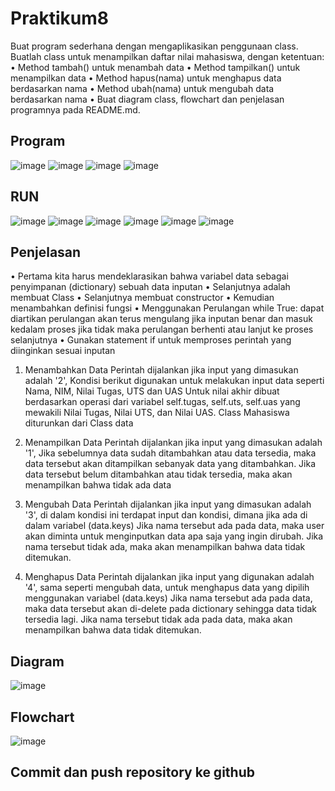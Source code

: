 # Praktikum8

Buat program sederhana dengan mengaplikasikan penggunaan class. 
Buatlah class untuk menampilkan daftar nilai mahasiswa, dengan ketentuan:
• Method tambah() untuk menambah data
• Method tampilkan() untuk menampilkan data
• Method hapus(nama) untuk menghapus data berdasarkan nama
• Method ubah(nama) untuk mengubah data berdasarkan nama
• Buat diagram class, flowchart dan penjelasan programnya pada
README.md.

## Program
![image](https://github.com/ZahraNurhaliza/Praktikum8/blob/main/screenshot/Program.1.png)
![image](https://github.com/ZahraNurhaliza/Praktikum8/blob/main/screenshot/Program.2.png)
![image](https://github.com/ZahraNurhaliza/Praktikum8/blob/main/screenshot/Program.3.png)
![image](https://github.com/ZahraNurhaliza/Praktikum8/blob/main/screenshot/Program.4.png)

## RUN
![image](https://github.com/ZahraNurhaliza/Praktikum8/blob/main/screenshot/RUN.1.png)
![image](https://github.com/ZahraNurhaliza/Praktikum8/blob/main/screenshot/RUN.2.png)
![image](https://github.com/ZahraNurhaliza/Praktikum8/blob/main/screenshot/RUN.3.png)
![image](https://github.com/ZahraNurhaliza/Praktikum8/blob/main/screenshot/RUN.4.png)
![image](https://github.com/ZahraNurhaliza/Praktikum8/blob/main/screenshot/RUN.5.png)
![image](https://github.com/ZahraNurhaliza/Praktikum8/blob/main/screenshot/RUN.6.png)

## Penjelasan
• Pertama kita harus mendeklarasikan bahwa variabel data sebagai penyimpanan (dictionary) sebuah data inputan 
• Selanjutnya adalah membuat Class 
• Selanjutnya membuat constructor 
• Kemudian menambahkan definisi fungsi 
• Menggunakan Perulangan while True: dapat diartikan perulangan akan terus mengulang jika inputan benar dan masuk kedalam proses jika tidak maka perulangan berhenti atau lanjut ke proses selanjutnya
• Gunakan statement if untuk memproses perintah yang diinginkan sesuai inputan

1. Menambahkan Data
Perintah dijalankan jika input yang dimasukan adalah '2', Kondisi berikut digunakan untuk melakukan input data seperti Nama, NIM, Nilai Tugas, UTS dan UAS 
Untuk nilai akhir dibuat berdasarkan operasi dari variabel self.tugas, self.uts, self.uas yang mewakili Nilai Tugas, Nilai UTS, dan Nilai UAS.
Class Mahasiswa diturunkan dari Class data

2. Menampilkan Data
Perintah dijalankan jika input yang dimasukan adalah '1', Jika sebelumnya data sudah ditambahkan atau data tersedia, maka data tersebut akan ditampilkan sebanyak data yang ditambahkan. Jika data tersebut belum ditambahkan atau tidak tersedia, maka akan menampilkan bahwa tidak ada data 

3. Mengubah Data
Perintah dijalankan jika input yang dimasukan adalah '3', di dalam kondisi ini terdapat input dan kondisi, dimana jika ada di dalam variabel (data.keys) 
Jika nama tersebut ada pada data, maka user akan diminta untuk menginputkan data apa saja yang ingin dirubah. Jika nama tersebut tidak ada, maka akan menampilkan bahwa data tidak ditemukan.

4. Menghapus Data
Perintah dijalankan jika input yang digunakan adalah '4', sama seperti mengubah data, untuk menghapus data yang dipilih menggunakan variabel (data.keys)
Jika nama tersebut ada pada data, maka data tersebut akan di-delete pada dictionary sehingga data tidak tersedia lagi. Jika nama tersebut tidak ada pada data, maka akan menampilkan bahwa data tidak ditemukan.

## Diagram
![image](https://github.com/ZahraNurhaliza/Praktikum8/blob/main/screenshot/diagram.png)

## Flowchart
![image](https://github.com/ZahraNurhaliza/Praktikum8/blob/main/screenshot/fw.png)

## Commit dan push repository ke github

